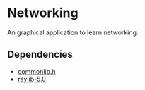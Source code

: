 # Networking

An graphical application to learn networking.

## Dependencies
- [commonlib.h](https://github.com/momoyon/commonlib)
- [raylib-5.0](https://github.com/raysan5/raylib/releases/tag/5.0)
